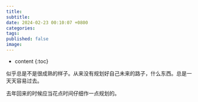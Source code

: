 ```yaml
---
title: 
subtitle: 
date: 2024-02-23 00:10:07 +0800
categories: 
tags: 
published: false
image:
---
```

* content
{:toc}

似乎总是不是很成熟的样子。从来没有规划好自己未来的路子，什么东西。总是一天天容易过去。

去年回来的时候应当花点时间仔细作一点规划的。